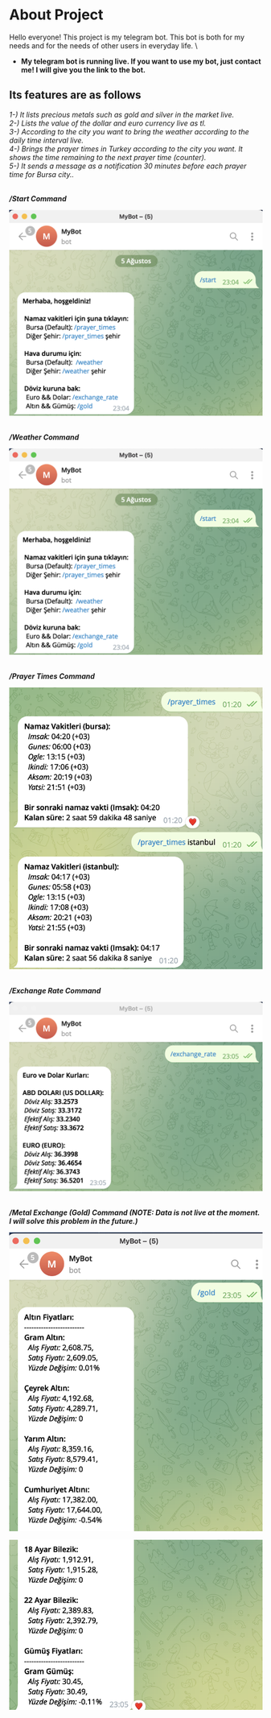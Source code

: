# About Project

Hello everyone! This project is my telegram bot. This bot is both for my needs and for the needs of other users in everyday life. \
* <b> My telegram bot is running live. If you want to use my bot, just contact me! I will give you the link to the bot. </b>

## Its features are as follows

<i>1-)<i/> It lists precious metals such as gold and silver in the market live. \
<i>2-)<i/> Lists the value of the dollar and euro currency live as tl. \
<i>3-)<i/> According to the city you want to bring the weather according to the daily time interval live. \
<i>4-)<i/> Brings the prayer times in Turkey according to the city you want. It shows the time remaining to the next prayer time (counter). \
<i>5-)<i/> It sends a message as a notification 30 minutes before each prayer time for Bursa city..

<br> <b>/Start Command</b> 

![startCommand](https://github.com/Furkanturan8/my-telegram-bot/blob/main/fotos/bot1.png)

<br> <b>/Weather Command</b> 

![startCommand](https://github.com/Furkanturan8/my-telegram-bot/blob/main/fotos/bot1.png)

<br> <b>/Prayer Times Command</b> 

![startCommand](https://github.com/Furkanturan8/my-telegram-bot/blob/main/fotos/bot5.png)

<br> <b>/Exchange Rate Command</b> 

![startCommand](https://github.com/Furkanturan8/my-telegram-bot/blob/main/fotos/bot3.png)

<br> <b>/Metal Exchange (Gold) Command (NOTE: Data is not live at the moment. I will solve this problem in the future.)</b> 

![startCommand](https://github.com/Furkanturan8/my-telegram-bot/blob/main/fotos/bot4.1.png)

![startCommand](https://github.com/Furkanturan8/my-telegram-bot/blob/main/fotos/bot4.2.png)
